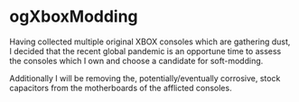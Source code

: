# ogXboxModding
Having collected multiple original XBOX consoles which are gathering dust, I decided that the recent global pandemic is an opportune time to assess the consoles which I own and choose a candidate for soft-modding.

Additionally I will be removing the, potentially/eventually corrosive, stock capacitors from the motherboards of the afflicted consoles.
